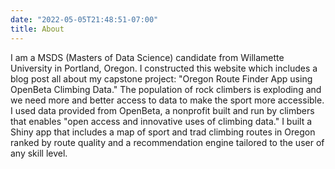 ```yaml
---
date: "2022-05-05T21:48:51-07:00"
title: About
---
```

I am a MSDS (Masters of Data Science) candidate from Willamette University in Portland, Oregon. I constructed this website which includes a blog post all about my capstone project: "Oregon Route Finder App using OpenBeta Climbing Data." The population of rock climbers is exploding and we need more and better access to data to make the sport more accessible. I used data provided from OpenBeta, a nonprofit built and run by climbers that enables "open access and innovative uses of climbing data." I built a Shiny app that includes a map of sport and trad climbing routes in Oregon ranked by route quality and a recommendation engine tailored to the user of any skill level.



